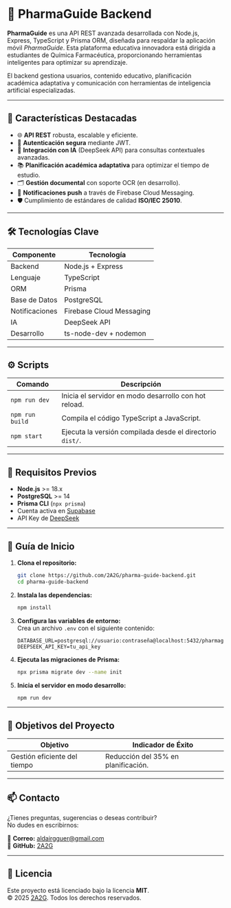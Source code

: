 # 💊 PharmaGuide Backend

**PharmaGuide** es una API REST avanzada desarrollada con Node.js, Express, TypeScript y Prisma ORM, diseñada para respaldar la aplicación móvil _PharmaGuide_. Esta plataforma educativa innovadora está dirigida a estudiantes de Química Farmacéutica, proporcionando herramientas inteligentes para optimizar su aprendizaje.

El backend gestiona usuarios, contenido educativo, planificación académica adaptativa y comunicación con herramientas de inteligencia artificial especializadas.

---

## 🚀 Características Destacadas

- 🌐 **API REST** robusta, escalable y eficiente.
- 🔐 **Autenticación segura** mediante JWT.
- 🧠 **Integración con IA** (DeepSeek API) para consultas contextuales avanzadas.
- 📚 **Planificación académica adaptativa** para optimizar el tiempo de estudio.
- 🗂 **Gestión documental** con soporte OCR (en desarrollo).
- 🔔 **Notificaciones push** a través de Firebase Cloud Messaging.
- 🛡️ Cumplimiento de estándares de calidad **ISO/IEC 25010**.

---

## 🛠️ Tecnologías Clave

| Componente     | Tecnología               |
| -------------- | ------------------------ |
| Backend        | Node.js + Express        |
| Lenguaje       | TypeScript               |
| ORM            | Prisma                   |
| Base de Datos  | PostgreSQL               |
| Notificaciones | Firebase Cloud Messaging |
| IA             | DeepSeek API             |
| Desarrollo     | ts-node-dev + nodemon    |

---

## ⚙️ Scripts

| Comando         | Descripción                                               |
| --------------- | --------------------------------------------------------- |
| `npm run dev`   | Inicia el servidor en modo desarrollo con hot reload.     |
| `npm run build` | Compila el código TypeScript a JavaScript.                |
| `npm start`     | Ejecuta la versión compilada desde el directorio `dist/`. |

---

## 🧪 Requisitos Previos

- **Node.js** >= 18.x
- **PostgreSQL** >= 14
- **Prisma CLI** (`npx prisma`)
- Cuenta activa en [Supabase](https://supabase.com/)
- API Key de [DeepSeek](https://deepseek.com/)

---

## 🧭 Guía de Inicio

1. **Clona el repositorio:**

   ```bash
   git clone https://github.com/2A2G/pharma-guide-backend.git
   cd pharma-guide-backend
   ```

2. **Instala las dependencias:**

   ```bash
   npm install
   ```

3. **Configura las variables de entorno:**  
   Crea un archivo `.env` con el siguiente contenido:

   ```env
   DATABASE_URL=postgresql://usuario:contraseña@localhost:5432/pharmaguide
   DEEPSEEK_API_KEY=tu_api_key
   ```

4. **Ejecuta las migraciones de Prisma:**

   ```bash
   npx prisma migrate dev --name init
   ```

5. **Inicia el servidor en modo desarrollo:**

   ```bash
   npm run dev
   ```

---

## 📌 Objetivos del Proyecto

| Objetivo                     | Indicador de Éxito                  |
| ---------------------------- | ----------------------------------- |
| Gestión eficiente del tiempo | Reducción del 35% en planificación. |

---

## 📫 Contacto

¿Tienes preguntas, sugerencias o deseas contribuir?  
No dudes en escribirnos:

📧 **Correo:** [aldairgguer@gmail.com](mailto:aldairgguer@gmail.com)  
🐙 **GitHub:** [2A2G](https://github.com/2A2G)

---

## 📜 Licencia

Este proyecto está licenciado bajo la licencia **MIT**.  
© 2025 [2A2G](https://github.com/2A2G). Todos los derechos reservados.
